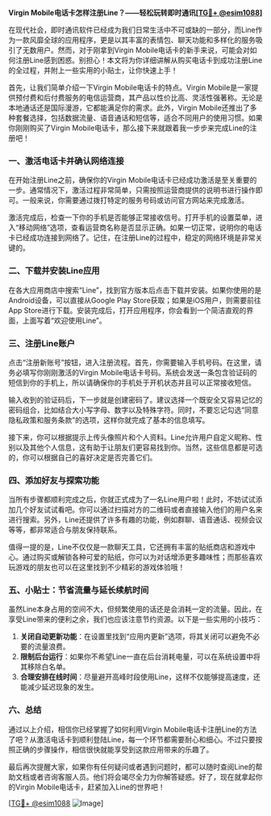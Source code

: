 **Virgin Mobile电话卡怎样注册Line？——轻松玩转即时通讯[[TG💪+ @esim1088](https://t.me/s/esim1088)]**

在现代社会，即时通讯软件已经成为我们日常生活中不可或缺的一部分，而Line作为一款风靡全球的应用程序，更是以其丰富的表情包、聊天功能和多样化的服务吸引了无数用户。然而，对于刚拿到Virgin Mobile电话卡的新手来说，可能会对如何注册Line感到困惑。别担心！本文将为你详细讲解从购买电话卡到成功注册Line的全过程，并附上一些实用的小贴士，让你快速上手！

首先，让我们简单介绍一下Virgin Mobile电话卡的特点。Virgin Mobile是一家提供预付费和后付费服务的电信运营商，其产品以性价比高、灵活性强著称。无论是本地通话还是国际漫游，它都能满足你的需求。此外，Virgin Mobile还推出了多种套餐选择，包括数据流量、语音通话和短信等，适合不同用户的使用习惯。如果你刚刚购买了Virgin Mobile电话卡，那么接下来就跟着我一步步来完成Line的注册吧！

### 一、激活电话卡并确认网络连接

在开始注册Line之前，确保你的Virgin Mobile电话卡已经成功激活是至关重要的一步。通常情况下，激活过程非常简单，只需按照运营商提供的说明书进行操作即可。一般来说，你需要通过拨打特定的服务号码或访问官方网站来完成激活。

激活完成后，检查一下你的手机是否能够正常接收信号。打开手机的设置菜单，进入“移动网络”选项，查看运营商名称是否显示正确。如果一切正常，说明你的电话卡已经成功连接到网络了。记住，在注册Line的过程中，稳定的网络环境是非常关键的。

### 二、下载并安装Line应用

在各大应用商店中搜索“Line”，找到官方版本后点击下载并安装。如果你使用的是Android设备，可以直接从Google Play Store获取；如果是iOS用户，则需要前往App Store进行下载。安装完成后，打开应用程序，你会看到一个简洁直观的界面，上面写着“欢迎使用Line”。

### 三、注册Line账户

点击“注册新账号”按钮，进入注册流程。首先，你需要输入手机号码。在这里，请务必填写你刚刚激活的Virgin Mobile电话卡号码。系统会发送一条包含验证码的短信到你的手机上，所以请确保你的手机处于开机状态并且可以正常接收短信。

输入收到的验证码后，下一步就是创建密码了。建议选择一个既安全又容易记忆的密码组合，比如结合大小写字母、数字以及特殊字符。同时，不要忘记勾选“同意隐私政策和服务条款”的选项，这样你就完成了基本的信息填写。

接下来，你可以根据提示上传头像照片和个人资料。Line允许用户自定义昵称、性别以及其他个人信息，这有助于让朋友们更容易找到你。当然，这些信息都是可选的，你可以根据自己的喜好决定是否完善它们。

### 四、添加好友与探索功能

当所有步骤都顺利完成之后，你就正式成为了一名Line用户啦！此时，不妨试试添加几个好友试试看吧。你可以通过扫描对方的二维码或者直接输入他们的用户名来进行搜索。另外，Line还提供了许多有趣的功能，例如群聊、语音通话、视频会议等等，都非常适合与朋友保持联系。

值得一提的是，Line不仅仅是一款聊天工具，它还拥有丰富的贴纸商店和游戏中心。通过购买或解锁各种可爱的贴纸，你可以为对话增添更多趣味性；而那些喜欢玩游戏的朋友也可以在这里找到不少精彩的游戏体验哦！

### 五、小贴士：节省流量与延长续航时间

虽然Line本身占用的空间不大，但频繁使用的话还是会消耗一定的流量。因此，在享受Line带来的便利之余，我们也应该注意节约资源。以下是一些实用的小技巧：

1. **关闭自动更新功能**：在设置里找到“应用内更新”选项，将其关闭可以避免不必要的流量浪费。
2. **限制后台运行**：如果你不希望Line一直在后台消耗电量，可以在系统设置中将其移除白名单。
3. **合理安排在线时间**：尽量避开高峰时段使用Line，这样不仅能够提高速度，还能减少延迟现象的发生。

### 六、总结

通过以上介绍，相信你已经掌握了如何利用Virgin Mobile电话卡注册Line的方法了吧？从激活电话卡到顺利登陆Line，每一个环节都需要耐心和细心。不过只要按照正确的步骤操作，相信很快就能享受到这款应用带来的乐趣了。

最后再次提醒大家，如果你有任何疑问或者遇到问题时，都可以随时查阅Line的帮助文档或者咨询客服人员。他们将会竭尽全力为你解答疑惑。好了，现在就拿起你的Virgin Mobile电话卡，赶紧加入Line的世界吧！

[[TG💪+ @esim1088](https://t.me/s/esim1088) ![Image](https://i.postimg.cc/4NQfJmqS/Snipaste-2025-05-13-00-14-12.png)]
